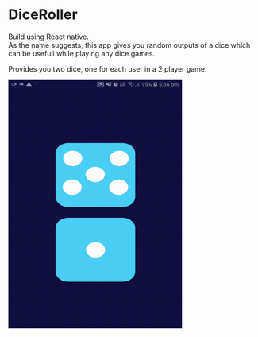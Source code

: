 # DiceRoller

Build using React native.</br>
As the name suggests, this app gives you random outputs of a dice which can be usefull while playing any dice games.

Provides you two dice, one for each user in a 2 player game.

<img src="app-screenshots/1.gif" align="center" width="350" height="500"/>
